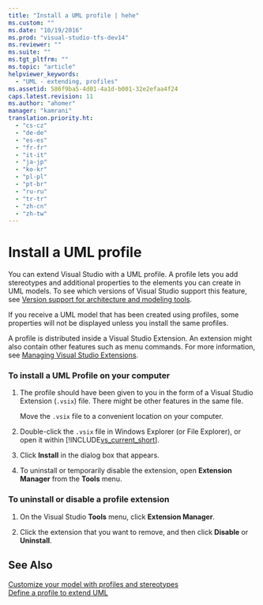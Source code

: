 ```yaml
---
title: "Install a UML profile | hehe"
ms.custom: ""
ms.date: "10/19/2016"
ms.prod: "visual-studio-tfs-dev14"
ms.reviewer: ""
ms.suite: ""
ms.tgt_pltfrm: ""
ms.topic: "article"
helpviewer_keywords: 
  - "UML - extending, profiles"
ms.assetid: 586f9ba5-4d01-4a1d-b001-32e2efaa4f24
caps.latest.revision: 11
ms.author: "ahomer"
manager: "kamrani"
translation.priority.ht: 
  - "cs-cz"
  - "de-de"
  - "es-es"
  - "fr-fr"
  - "it-it"
  - "ja-jp"
  - "ko-kr"
  - "pl-pl"
  - "pt-br"
  - "ru-ru"
  - "tr-tr"
  - "zh-cn"
  - "zh-tw"
---
```

# Install a UML profile
You can extend Visual Studio with a UML profile. A profile lets you add stereotypes and additional properties to the elements you can create in UML models. To see which versions of Visual Studio support this feature, see [Version support for architecture and modeling tools](../modeling/what-s-new-for-design-in-visual-studio.md#VersionSupport).  
  
 If you receive a UML model that has been created using profiles, some properties will not be displayed unless you install the same profiles.  
  
 A profile is distributed inside a Visual Studio Extension. An extension might also contain other features such as menu commands. For more information, see [Managing Visual Studio Extensions](http://go.microsoft.com/fwlink/?LinkId=160728).  
  
### To install a UML Profile on your computer  
  
1.  The profile should have been given to you in the form of a Visual Studio Extension (`.vsix`) file. There might be other features in the same file.  
  
     Move the `.vsix` file to a convenient location on your computer.  
  
2.  Double-click the `.vsix` file in Windows Explorer (or File Explorer), or open it within [!INCLUDE[vs_current_short](../code-quality/includes/vs_current_short_md.md)].  
  
3.  Click **Install** in the dialog box that appears.  
  
4.  To uninstall or temporarily disable the extension, open **Extension Manager** from the **Tools** menu.  
  
### To uninstall or disable a profile extension  
  
1.  On the Visual Studio **Tools** menu, click **Extension Manager**.  
  
2.  Click the extension that you want to remove, and then click **Disable** or **Uninstall**.  
  
## See Also  
 [Customize your model with profiles and stereotypes](../modeling/customize-your-model-with-profiles-and-stereotypes.md)   
 [Define a profile to extend UML](../modeling/define-a-profile-to-extend-uml.md)
